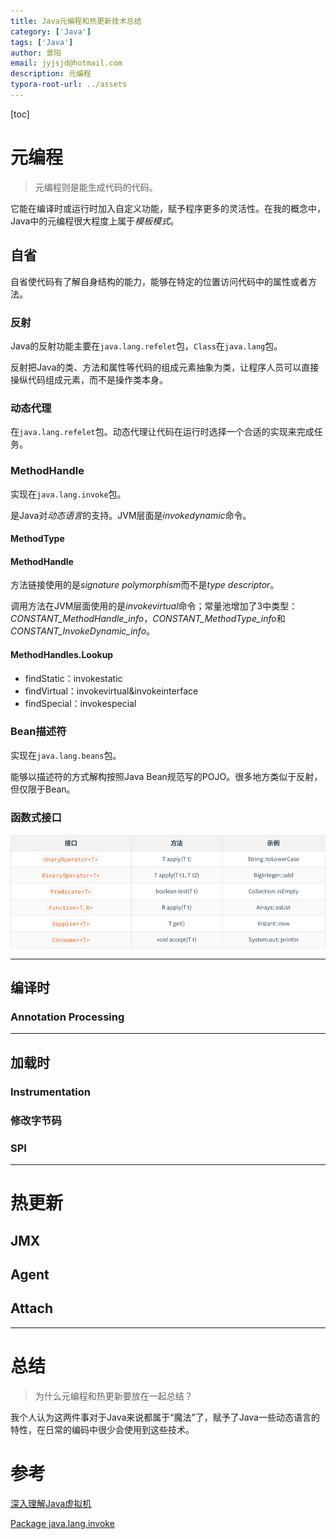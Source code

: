 ```yaml
---
title: Java元编程和热更新技术总结
category: ['Java']
tags: ['Java']
author: 景阳
email: jyjsjd@hotmail.com
description: 元编程
typora-root-url: ../assets
---
```


[toc]

# 元编程

> 元编程则是能生成代码的代码。

它能在编译时或运行时加入自定义功能，赋予程序更多的灵活性。在我的概念中，Java中的元编程很大程度上属于*模板模式*。

## 自省

自省使代码有了解自身结构的能力，能够在特定的位置访问代码中的属性或者方法。

### 反射

Java的反射功能主要在`java.lang.refelet`包，`Class`在`java.lang`包。

反射把Java的类、方法和属性等代码的组成元素抽象为类，让程序人员可以直接操纵代码组成元素，而不是操作类本身。

### 动态代理

在`java.lang.refelet`包。动态代理让代码在运行时选择一个合适的实现来完成任务。

### MethodHandle

实现在`java.lang.invoke`包。

是Java对*动态语言*的支持。JVM层面是*invokedynamic*命令。

#### MethodType

#### MethodHandle

方法链接使用的是*signature polymorphism*而不是*type descriptor*。

调用方法在JVM层面使用的是*invokevirtual*命令；常量池增加了3中类型：*CONSTANT_MethodHandle_info*，*CONSTANT_MethodType_info*和*CONSTANT_InvokeDynamic_info*。

#### MethodHandles.Lookup

- findStatic：invokestatic
- findVirtual：invokevirtual&invokeinterface
- findSpecial：invokespecial

### Bean描述符

实现在`java.lang.beans`包。

能够以描述符的方式解构按照Java Bean规范写的POJO。很多地方类似于反射，但仅限于Bean。

### 函数式接口

![function_interface](/assets/img/function_interface.png)



---

## 编译时

### Annotation Processing

---

## 加载时

### Instrumentation

### 修改字节码

### SPI

---

# 热更新

## JMX

## Agent

## Attach

---

# 总结

> 为什么元编程和热更新要放在一起总结？

我个人认为这两件事对于Java来说都属于“魔法”了，赋予了Java一些动态语言的特性，在日常的编码中很少会使用到这些技术。

# 参考

[深入理解Java虚拟机]()

[Package java.lang.invoke](https://docs.oracle.com/javase/7/docs/api/java/lang/invoke/package-summary.html)